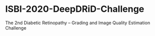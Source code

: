 # ISBI-2020-DeepDRiD-Challenge
The 2nd Diabetic Retinopathy – Grading and Image Quality Estimation Challenge
